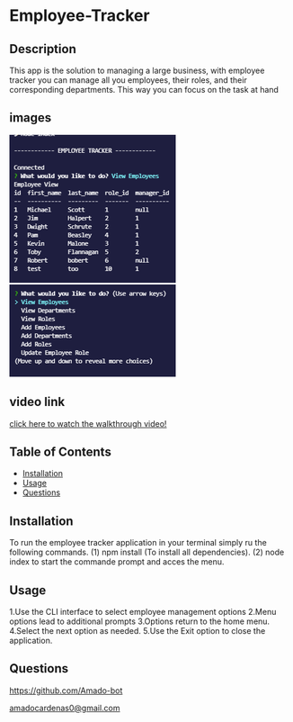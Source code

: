 # Employee-Tracker   

## Description
This app is the solution to managing a large business, with employee tracker you can manage all you employees, their roles, and their corresponding departments. This way you can focus on the task at hand

## images
![Image of employee view](assets\images\emp-view.PNG)
![Image of menu view](assets\images\menu-view.PNG)
## video link
[click here to watch the walkthrough video!](https://drive.google.com/file/d/16dz4dIVRH4uCWgN1o-m1mmCdN7XbyoZQ/view)
    
## Table of Contents

* [Installation](#installation)
* [Usage](#usage)
* [Questions](#questions)

## Installation

To run the employee tracker application in your terminal simply ru the following commands. (1) npm install (To install all dependencies). (2) node index to start the commande prompt and acces the menu.

## Usage

1.Use the CLI interface to select employee management options
2.Menu options lead to additional prompts
3.Options return to the home menu.
4.Select the next option as needed.
5.Use the Exit option to close the application.

## Questions

https://github.com/Amado-bot

amadocardenas0@gmail.com